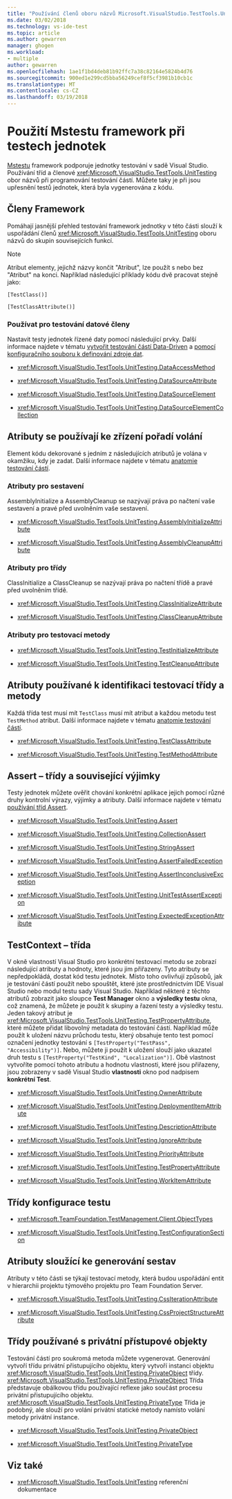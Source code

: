 ```yaml
---
title: "Používání členů oboru názvů Microsoft.VisualStudio.TestTools.UnitTesting při testování částí | Microsoft Docs"
ms.date: 03/02/2018
ms.technology: vs-ide-test
ms.topic: article
ms.author: gewarren
manager: ghogen
ms.workload:
- multiple
author: gewarren
ms.openlocfilehash: 1ae1f1bd4deb81b92ffc7a38c82164e5824b4d76
ms.sourcegitcommit: 900ed1e299cd5bba56249cef8f5cf3981b10cb1c
ms.translationtype: MT
ms.contentlocale: cs-CZ
ms.lasthandoff: 03/19/2018
---
```

# <a name="use-the-mstest-framework-in-unit-tests"></a>Použití Mstestu framework při testech jednotek

[Mstestu](<xref:Microsoft.VisualStudio.TestTools.UnitTesting>) framework podporuje jednotky testování v sadě Visual Studio. Používání tříd a členové <xref:Microsoft.VisualStudio.TestTools.UnitTesting> obor názvů při programování testování částí. Můžete taky je při jsou upřesnění testů jednotek, která byla vygenerována z kódu.

## <a name="framework-members"></a>Členy Framework

Pomáhají jasnější přehled testování framework jednotky v této části slouží k uspořádání členů <xref:Microsoft.VisualStudio.TestTools.UnitTesting> oboru názvů do skupin souvisejících funkcí.

> [!NOTE]
> Atribut elementy, jejichž názvy končit "Atribut", lze použít s nebo bez "Atribut" na konci. Například následující příklady kódu dvě pracovat stejně jako:
>
> `[TestClass()]`
>
> `[TestClassAttribute()]`

### <a name="members-used-for-data-driven-testing"></a>Používat pro testování datové členy

Nastavit testy jednotek řízené daty pomocí následující prvky. Další informace najdete v tématu [vytvořit testování částí Data-Driven](../test/how-to-create-a-data-driven-unit-test.md) a [pomocí konfiguračního souboru k definování zdroje dat](../test/walkthrough-using-a-configuration-file-to-define-a-data-source.md).

- <xref:Microsoft.VisualStudio.TestTools.UnitTesting.DataAccessMethod>

- <xref:Microsoft.VisualStudio.TestTools.UnitTesting.DataSourceAttribute>

- <xref:Microsoft.VisualStudio.TestTools.UnitTesting.DataSourceElement>

- <xref:Microsoft.VisualStudio.TestTools.UnitTesting.DataSourceElementCollection>

## <a name="attributes-used-to-establish-a-calling-order"></a>Atributy se používají ke zřízení pořadí volání

Element kódu dekorované s jedním z následujících atributů je volána v okamžiku, kdy je zadat. Další informace najdete v tématu [anatomie testování částí](http://msdn.microsoft.com/a03d1ee7-9999-4e7c-85df-7d9073976144).

### <a name="attributes-for-assemblies"></a>Atributy pro sestavení

AssemblyInitialize a AssemblyCleanup se nazývají práva po načtení vaše sestavení a pravé před uvolněním vaše sestavení.

- <xref:Microsoft.VisualStudio.TestTools.UnitTesting.AssemblyInitializeAttribute>

- <xref:Microsoft.VisualStudio.TestTools.UnitTesting.AssemblyCleanupAttribute>

### <a name="attributes-for-classes"></a>Atributy pro třídy

ClassInitialize a ClassCleanup se nazývají práva po načtení třídě a pravé před uvolněním třídě.

- <xref:Microsoft.VisualStudio.TestTools.UnitTesting.ClassInitializeAttribute>

- <xref:Microsoft.VisualStudio.TestTools.UnitTesting.ClassCleanupAttribute>

### <a name="attributes-for-test-methods"></a>Atributy pro testovací metody

- <xref:Microsoft.VisualStudio.TestTools.UnitTesting.TestInitializeAttribute>

- <xref:Microsoft.VisualStudio.TestTools.UnitTesting.TestCleanupAttribute>

## <a name="attributes-used-to-identify-test-classes-and-methods"></a>Atributy používané k identifikaci testovací třídy a metody

Každá třída test musí mít `TestClass` musí mít atribut a každou metodu test `TestMethod` atribut. Další informace najdete v tématu [anatomie testování částí](http://msdn.microsoft.com/a03d1ee7-9999-4e7c-85df-7d9073976144).

- <xref:Microsoft.VisualStudio.TestTools.UnitTesting.TestClassAttribute>

- <xref:Microsoft.VisualStudio.TestTools.UnitTesting.TestMethodAttribute>

## <a name="assert-classes-and-related-exceptions"></a>Assert – třídy a související výjimky

Testy jednotek můžete ověřit chování konkrétní aplikace jejich pomocí různé druhy kontrolní výrazy, výjimky a atributy. Další informace najdete v tématu [používání tříd Assert](../test/using-the-assert-classes.md).

- <xref:Microsoft.VisualStudio.TestTools.UnitTesting.Assert>

- <xref:Microsoft.VisualStudio.TestTools.UnitTesting.CollectionAssert>

- <xref:Microsoft.VisualStudio.TestTools.UnitTesting.StringAssert>

- <xref:Microsoft.VisualStudio.TestTools.UnitTesting.AssertFailedException>

- <xref:Microsoft.VisualStudio.TestTools.UnitTesting.AssertInconclusiveException>

- <xref:Microsoft.VisualStudio.TestTools.UnitTesting.UnitTestAssertException>

- <xref:Microsoft.VisualStudio.TestTools.UnitTesting.ExpectedExceptionAttribute>

## <a name="the-testcontext-class"></a>TestContext – třída

V okně vlastností Visual Studio pro konkrétní testovací metodu se zobrazí následující atributy a hodnoty, které jsou jim přiřazeny. Tyto atributy se nepředpokládá, dostat kód testu jednotek. Místo toho ovlivňují způsobů, jak je testování částí použít nebo spouštět, které jste prostřednictvím IDE Visual Studio nebo modul testu sady Visual Studio. Například některé z těchto atributů zobrazit jako sloupce **Test Manager** okno a **výsledky testu** okna, což znamená, že můžete je použít k skupiny a řazení testy a výsledky testu. Jeden takový atribut je <xref:Microsoft.VisualStudio.TestTools.UnitTesting.TestPropertyAttribute>, které můžete přidat libovolný metadata do testování částí. Například může použít k uložení názvu průchodu testu, který obsahuje tento test pomocí označení jednotky testování s `[TestProperty("TestPass", "Accessibility")]`. Nebo, můžete ji použít k uložení slouží jako ukazatel druh testu s `[TestProperty("TestKind", "Localization")]`. Obě vlastnost vytvoříte pomocí tohoto atributu a hodnotu vlastnosti, které jsou přiřazeny, jsou zobrazeny v sadě Visual Studio **vlastnosti** okno pod nadpisem **konkrétní Test**.

- <xref:Microsoft.VisualStudio.TestTools.UnitTesting.OwnerAttribute>

- <xref:Microsoft.VisualStudio.TestTools.UnitTesting.DeploymentItemAttribute>

- <xref:Microsoft.VisualStudio.TestTools.UnitTesting.DescriptionAttribute>

- <xref:Microsoft.VisualStudio.TestTools.UnitTesting.IgnoreAttribute>

- <xref:Microsoft.VisualStudio.TestTools.UnitTesting.PriorityAttribute>

- <xref:Microsoft.VisualStudio.TestTools.UnitTesting.TestPropertyAttribute>

- <xref:Microsoft.VisualStudio.TestTools.UnitTesting.WorkItemAttribute>

## <a name="test-configuration-classes"></a>Třídy konfigurace testu

- <xref:Microsoft.TeamFoundation.TestManagement.Client.ObjectTypes>

- <xref:Microsoft.VisualStudio.TestTools.UnitTesting.TestConfigurationSection>

## <a name="attributes-used-to-generate-reports"></a>Atributy sloužící ke generování sestav

Atributy v této části se týkají testovací metody, která budou uspořádání entit v hierarchii projektu týmového projektu pro Team Foundation Server.

- <xref:Microsoft.VisualStudio.TestTools.UnitTesting.CssIterationAttribute>

- <xref:Microsoft.VisualStudio.TestTools.UnitTesting.CssProjectStructureAttribute>

## <a name="classes-used-with-private-accessors"></a>Třídy používané s privátní přístupové objekty

Testování částí pro soukromá metoda můžete vygenerovat. Generování vytvoří třídu privátní přistupujícího objektu, který vytvoří instanci objektu <xref:Microsoft.VisualStudio.TestTools.UnitTesting.PrivateObject> třídy. <xref:Microsoft.VisualStudio.TestTools.UnitTesting.PrivateObject> Třída představuje obálkovou třídu používající reflexe jako součást procesu privátní přistupujícího objektu. <xref:Microsoft.VisualStudio.TestTools.UnitTesting.PrivateType> Třída je podobný, ale slouží pro volání privátní statické metody namísto volání metody privátní instance.

- <xref:Microsoft.VisualStudio.TestTools.UnitTesting.PrivateObject>

- <xref:Microsoft.VisualStudio.TestTools.UnitTesting.PrivateType>

## <a name="see-also"></a>Viz také

- <xref:Microsoft.VisualStudio.TestTools.UnitTesting> referenční dokumentace
